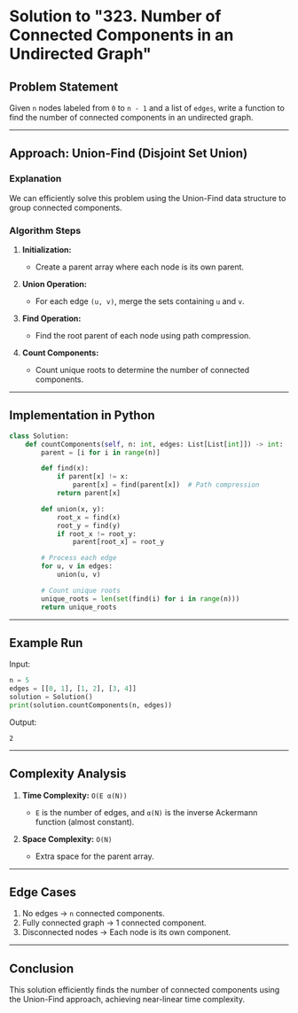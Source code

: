 # Solution to "323. Number of Connected Components in an Undirected Graph"

## Problem Statement

Given `n` nodes labeled from `0` to `n - 1` and a list of `edges`, write a function to find the number of connected components in an undirected graph.

---

## Approach: Union-Find (Disjoint Set Union)

### Explanation

We can efficiently solve this problem using the Union-Find data structure to group connected components.

### Algorithm Steps

1. **Initialization:**
    
    - Create a parent array where each node is its own parent.
2. **Union Operation:**
    
    - For each edge `(u, v)`, merge the sets containing `u` and `v`.
3. **Find Operation:**
    
    - Find the root parent of each node using path compression.
4. **Count Components:**
    
    - Count unique roots to determine the number of connected components.

---

## Implementation in Python

```python
class Solution:
    def countComponents(self, n: int, edges: List[List[int]]) -> int:
        parent = [i for i in range(n)]

        def find(x):
            if parent[x] != x:
                parent[x] = find(parent[x])  # Path compression
            return parent[x]

        def union(x, y):
            root_x = find(x)
            root_y = find(y)
            if root_x != root_y:
                parent[root_x] = root_y

        # Process each edge
        for u, v in edges:
            union(u, v)

        # Count unique roots
        unique_roots = len(set(find(i) for i in range(n)))
        return unique_roots
```

---

## Example Run

Input:

```python
n = 5
edges = [[0, 1], [1, 2], [3, 4]]
solution = Solution()
print(solution.countComponents(n, edges))
```

Output:

```
2
```

---

## Complexity Analysis

1. **Time Complexity:** `O(E α(N))`
    
    - `E` is the number of edges, and `α(N)` is the inverse Ackermann function (almost constant).
2. **Space Complexity:** `O(N)`
    
    - Extra space for the parent array.

---

## Edge Cases

1. No edges → `n` connected components.
2. Fully connected graph → 1 connected component.
3. Disconnected nodes → Each node is its own component.

---

## Conclusion

This solution efficiently finds the number of connected components using the Union-Find approach, achieving near-linear time complexity.